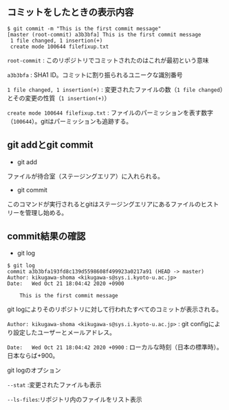 ## コミットをしたときの表示内容
```
$ git commit -m "This is the first commit message"
[master (root-commit) a3b3bfa] This is the first commit message
 1 file changed, 1 insertion(+)
 create mode 100644 filefixup.txt
```

`root-commit` : このリポジトリでコミットされたのはこれが最初という意味

`a3b3bfa` : SHA1 ID。コミットに割り振られるユニークな識別番号

`1 file changed, 1 insertion(+)` : 変更されたファイルの数（`1 file changed`）とその変更の性質（`1 insertion(+)`）

`create mode 100644 filefixup.txt` : ファイルのパーミッションを表す数字（`100644`）。gitはパーミッションも追跡する。

## git addとgit commit
- git add

ファイルが待合室（ステージングエリア）に入れられる。

- git commit

このコマンドが実行されるとgitはステージングエリアにあるファイルのヒストリーを管理し始める。

## commit結果の確認
- git log
```
$ git log
commit a3b3bfa193fd8c139d5598608f499923a0217a91 (HEAD -> master)
Author: kikugawa-shoma <kikugawa-s@sys.i.kyoto-u.ac.jp>
Date:   Wed Oct 21 18:04:42 2020 +0900

    This is the first commit message
```
git logによりそのリポジトリに対して行われたすべてのコミットが表示される。

`Author: kikugawa-shoma <kikugawa-s@sys.i.kyoto-u.ac.jp>` : git configにより設定したユーザーとメールアドレス。

`Date:   Wed Oct 21 18:04:42 2020 +0900` : ローカルな時刻（日本の標準時）。日本ならば+900。

git logのオプション

`--stat` :変更されたファイルも表示

`--ls-files`:リポジトリ内のファイルをリスト表示





